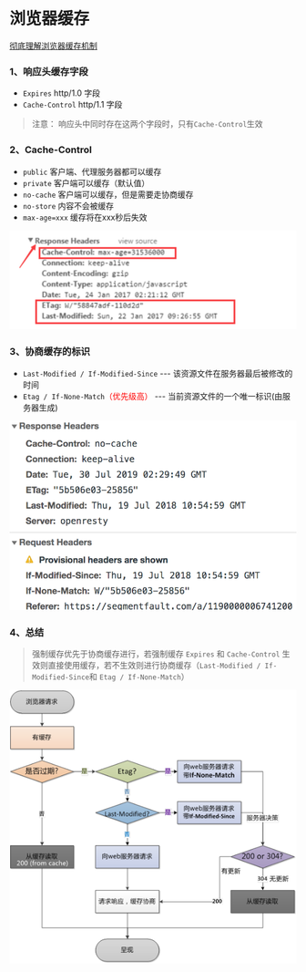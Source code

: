 # 浏览器缓存

<a href="https://segmentfault.com/a/1190000021060741">彻底理解浏览器缓存机制</a>

### 1、响应头缓存字段

- `Expires` http/1.0 字段
- `Cache-Control` http/1.1 字段

> 注意： 响应头中同时存在这两个字段时，只有`Cache-Control`生效

### 2、Cache-Control

- `public` 客户端、代理服务器都可以缓存
- `private` 客户端可以缓存（默认值）
- `no-cache` 客户端可以缓存，但是需要走协商缓存
- `no-store` 内容不会被缓存
- `max-age=xxx` 缓存将在xxx秒后失效

<img src="image/3.png" />

### 3、协商缓存的标识


- `Last-Modified / If-Modified-Since` --- 该资源文件在服务器最后被修改的时间
- `Etag / If-None-Match`<font color=red>（优先级高）</font> --- 当前资源文件的一个唯一标识(由服务器生成)

<img src="./image/7.png"/>

### 4、总结

> 强制缓存优先于协商缓存进行，若强制缓存 `Expires` 和 `Cache-Control` 生效则直接使用缓存，若不生效则进行协商缓存（`Last-Modified / If-Modified-Since`和 `Etag / If-None-Match`）

<img src="image/9.png"/>
